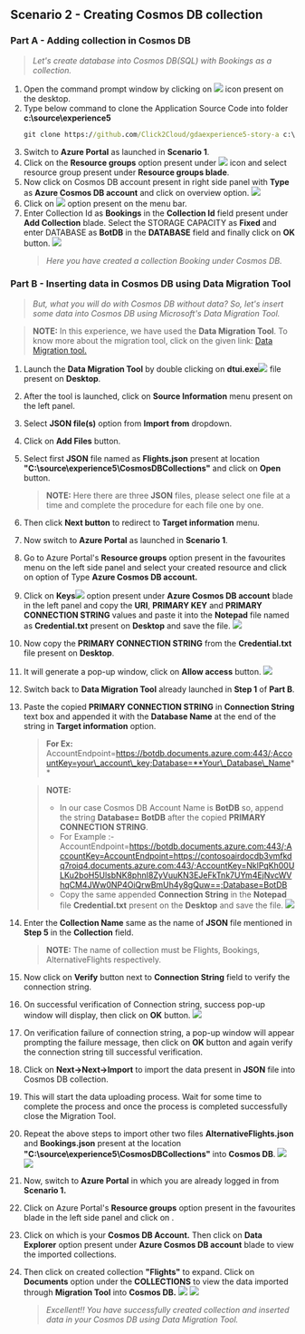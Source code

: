 <page title="Creating Cosmos DB collection"/>

## Scenario 2 - Creating Cosmos DB collection

### Part A - Adding collection in Cosmos DB

   > _Let's create database into Cosmos DB(SQL) with Bookings as a collection._

1. Open the command prompt window by clicking on ![](img/CommandPromptScreen.png) icon present on the desktop.
1. Type below command to clone the Application Source Code into folder **c:\source\experience5**    
    ```cmd
    git clone https://github.com/Click2Cloud/gdaexperience5-story-a c:\source\experience5
    ```
1. Switch to **Azure Portal** as launched in **Scenario 1**.
1. Click on the **Resource groups** option present under ![](img/Hamberger.png)
   icon and select **<inject story-id="story://Content-Private/content/dfd/SP-GDA/gdaexpericence7/story_a_azurebotservice_with_cosmosdb" key="myResourceGroupName"/>** resource group present under **Resource groups blade**.
1. Now click on Cosmos DB account **<inject story-id="story://Content-Private/content/dfd/SP-GDA/gdaexpericence7/story_a_azurebotservice_with_cosmosdb" key="documentDBAccountName"/>** present in right side panel with **Type** as **Azure Cosmos DB account** and click on overview option. ![](img/overviewoption.PNG)
1. Click on ![](img/AddCollection.png) option present on the menu bar.
1. Enter Collection Id as **Bookings** in the **Collection Id** field present under **Add Collection** blade.
   Select the STORAGE CAPACITY as **Fixed** and enter DATABASE as **BotDB** in the **DATABASE** field and finally click on **OK** button.
    ![](img/AddCollectionScreenWithDatabase.png)
    > _Here you have created a collection Booking under Cosmos DB._

### Part B - Inserting data in Cosmos DB using Data Migration Tool

   > _But, what you will do with Cosmos DB without data? So, let's insert some data into Cosmos DB using Microsoft's Data Migration Tool._

   > **NOTE:** In this experience, we have used the **Data Migration Tool**. To know more about the migration tool, click on the given link: [Data Migration tool.](https://docs.microsoft.com/en-us/azure/cosmos-db/import-data)

1. Launch the **Data Migration Tool** by double clicking on **dtui.exe**![](img/MigrationTool.png)
   file present on **Desktop**.
1. After the tool is launched, click on **Source Information** menu present on the left panel.
1. Select **JSON file(s)** option from **Import from** dropdown.
1. Click on **Add Files** button.
1. Select first **JSON** file named as **Flights.json** present at location **"C:\source\experience5\CosmosDBCollections"** and click on **Open** button.

   > **NOTE:** Here there are three **JSON** files, please select one file at a time and complete the procedure for each file one by one.
1. Then click **Next button** to redirect to **Target information** menu.
1. Now switch to **Azure Portal** as launched in **Scenario 1**.
1. Go to Azure Portal's **Resource groups** option present in the favourites menu on the left side panel and select your created resource **<inject story-id="story://Content-Private/content/dfd/SP-GDA/gdaexpericence7/story_a_azurebotservice_with_cosmosdb" key="myResourceGroupName"/>** and click on **<inject story-id="story://Content-Private/content/dfd/SP-GDA/gdaexpericence7/story_a_azurebotservice_with_cosmosdb" key="documentDBAccountName"/>** option of Type **Azure Cosmos DB account.**
1. Click on **Keys**![](img/Key.png) option present under **Azure Cosmos DB account** blade in the left panel and copy the **URI**, **PRIMARY KEY** and **PRIMARY CONNECTION STRING** values and paste it into the **Notepad** file named as **Credential.txt** present on **Desktop** and save the file.
   ![](img/ReadOnlyKeysScreen.png)
1. Now copy the **PRIMARY CONNECTION STRING** from the **Credential.txt** file present on **Desktop**.
1. It will generate a pop-up window, click on **Allow access** button. ![](img/allowaccess.png)
1. Switch back to **Data Migration Tool** already launched in **Step 1** of **Part B**.
1. Paste the copied **PRIMARY CONNECTION STRING** in **Connection String** text box and appended it with the **Database Name** at the end of the string in **Target information** option.
   > **For Ex:** AccountEndpoint=https://botdb.documents.azure.com:443/;AccountKey=your\_account\_key;Database=**Your\_Database\_Name**
   
   >**NOTE:**
   >- In our case Cosmos DB Account Name is **BotDB** so, append the string **Database= BotDB** after the copied **PRIMARY CONNECTION STRING**.
   >- For Example :- AccountEndpoint=https://botdb.documents.azure.com:443/;AccountKey=AccountEndpoint=https://contosoairdocdb3vmfkdq7roiq4.documents.azure.com:443/;AccountKey=NklPqKh00ULKu2boH5UlsbNK8phnI8ZyVuuKN3EJeFkTnk7UYm4EjNvcWVhqCM4JWw0NP4OiQrwBmUh4y8gQuw==;Database=BotDB
   >- Copy the same appended **Connection String** in the **Notepad** file **Credential.txt** present on the **Desktop** and save the file.
   ![](img/Flights.png)
1. Enter the **Collection Name** same as the name of **JSON** file mentioned in **Step 5** in the **Collection** field.
   > **NOTE:** The name of collection must be Flights, Bookings, AlternativeFlights respectively.
1. Now click on **Verify** button next to **Connection String** field to verify the connection string.
1. On successful verification of Connection string, success pop-up window will display, then click on **OK** button.
   ![](img/VerifyConnection.png)
1. On verification failure of connection string, a pop-up window will appear prompting the failure message, then click on **OK** button and again verify the connection string till successful verification.
1. Click on **Next->Next->Import** to import the data present in **JSON** file into Cosmos DB collection.
1. This will start the data uploading process. Wait for some time to complete the process and once the process is completed successfully close the Migration Tool.
1. Repeat the above steps to import other two files **AlternativeFlights.json** and **Bookings.json** present at the location **"C:\source\experience5\CosmosDBCollections"** into **Cosmos DB**.
   ![](img/AlternativeFlights.png)
   ![](img/Bookings.png)
1. Now, switch to **Azure Portal** in which you are already logged in from **Scenario 1.**
1. Click on Azure Portal's **Resource groups** option present in the favourites blade in the left side panel and click on **<inject story-id="story://Content-Private/content/dfd/SP-GDA/gdaexpericence7/story_a_azurebotservice_with_cosmosdb" key="myResourceGroupName"/>**.
1. Click on **<inject story-id="story://Content-Private/content/dfd/SP-GDA/gdaexpericence7/story_a_azurebotservice_with_cosmosdb" key="documentDBAccountName"/>** which is your **Cosmos DB Account.** Then click on **Data Explorer** option present under **Azure Cosmos DB account** blade to view the imported collections.
1. Then click on created collection **"Flights"** to expand. Click on **Documents** option under the **COLLECTIONS** to view the data imported through **Migration Tool** into **Cosmos DB.**
   ![](img/Collection.png)
   ![](img/DataExplorer.png)
   > _Excellent!! You have successfully created collection and inserted data in your Cosmos DB using Data Migration Tool._